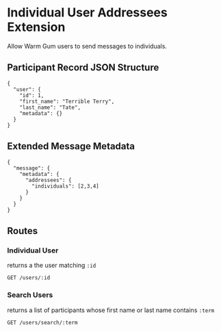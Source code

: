 # Individual User Addressees Extension

Allow Warm Gum users to send messages to individuals.

## Participant Record JSON Structure

    {
      "user": {
        "id": 1,
        "first_name": "Terrible Terry",
        "last_name": "Tate",
        "metadata": {}
      }
    }

## Extended Message Metadata

    {
      "message": {
        "metadata": {
          "addressees": {
            "individuals": [2,3,4]
          }
        }
      }
    }

## Routes

### Individual User

returns a the user matching `:id`

    GET /users/:id

### Search Users

returns a list of participants whose first name or last name contains `:term`

    GET /users/search/:term
